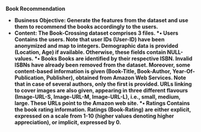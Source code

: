 <b>Book Recommendation<b>

* Business Objective:
    Generate the features from the dataset and use them to recommend the books accordingly to the users.
* Content:
    The Book-Crossing dataset comprises 3 files.
    *•	Users
        Contains the users. Note that user IDs (User-ID) have been anonymized and map to integers. Demographic data is provided (Location, Age) if available. Otherwise, these fields contain NULL-values.
    *•	Books
        Books are identified by their respective ISBN. Invalid ISBNs have already been removed from the dataset. Moreover, some content-based information is given (Book-Title, Book-Author, Year-Of-Publication, Publisher), obtained from Amazon Web Services. Note that in case of several authors, only the first is provided. URLs linking to cover images are also given, appearing in three different flavours (Image-URL-S, Image-URL-M, Image-URL-L), i.e., small, medium, large. These URLs point to the Amazon web site.
    *•	Ratings
        Contains the book rating information. Ratings (Book-Rating) are either explicit, expressed on a scale from 1-10 (higher values denoting higher appreciation), or implicit, expressed by 0.
